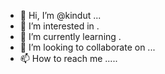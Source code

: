 - 👋 Hi, I’m @kindut ...
- 👀 I’m interested in .
- 🌱 I’m currently learning .
- 💞️ I’m looking to collaborate on ...
- 📫 How to reach me .....

<!---
kindut/kindut is a ✨ special ✨ repository because its `README.md` (this file) appears on your GitHub profile.
You can click the Preview link to take a look at your changes.
--->
